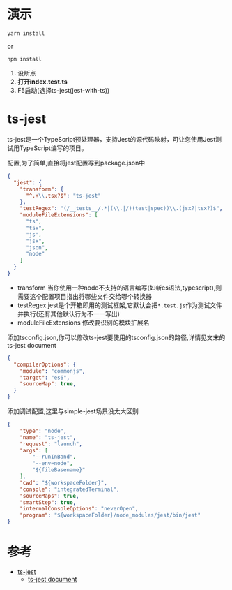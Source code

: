 
# 演示

```
yarn install
```
or
```
npm install
```

1. 设断点
2. **打开index.test.ts**
3. F5启动(选择ts-jest(jest-with-ts))

# ts-jest

ts-jest是一个TypeScript预处理器，支持Jest的源代码映射，可让您使用Jest测试用TypeScript编写的项目。

配置,为了简单,直接将jest配置写到package.json中
``` JSON
{
  "jest": {
    "transform": {
      "^.+\\.tsx?$": "ts-jest"
    },
    "testRegex": "(/__tests__/.*|(\\.|/)(test|spec))\\.(jsx?|tsx?)$",
    "moduleFileExtensions": [
      "ts",
      "tsx",
      "js",
      "jsx",
      "json",
      "node"
    ]
  }
}
```

- transform 当你使用一种node不支持的语言编写(如新es语法,typescript),则需要这个配置项目指出将哪些文件交给哪个转换器
- testRegex jest是个开箱即用的测试框架,它默认会把`*.test.js`作为测试文件并执行(还有其他默认行为不一一写出)
- moduleFileExtensions 修改要识别的模块扩展名

添加tsconfig.json,你可以修改ts-jest要使用的tsconfig.json的路径,详情见文末的ts-jest document
``` JSON
{
  "compilerOptions": {
    "module": "commonjs",
    "target": "es6",
    "sourceMap": true,
  }
}
```
添加调试配置,这里与simple-jest场景没太大区别
``` JSON
{
    "type": "node",
    "name": "ts-jest",
    "request": "launch",
    "args": [
        "--runInBand",
        "--env=node",
        "${fileBasename}"
    ],
    "cwd": "${workspaceFolder}",
    "console": "integratedTerminal",
    "sourceMaps": true,
    "smartStep": true,
    "internalConsoleOptions": "neverOpen",
    "program": "${workspaceFolder}/node_modules/jest/bin/jest"
}
```

# 参考

- [ts-jest](https://github.com/kulshekhar/ts-jest)
    - [ts-jest document](https://github.com/kulshekhar/ts-jest/blob/e1f95e524ed62091736f70abf63530f1f107ec03/README.md)
